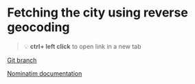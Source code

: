 # Fetching the city using reverse geocoding 


> :bulb: **ctrl+ left click** to open link in a new tab 

[Git branch](https://github.com/codiku/react-native-meteo/tree/010-EN-city)

[Nominatim documentation](https://nominatim.org/release-docs/latest/api/Reverse/#example-with-formatjsonv2)